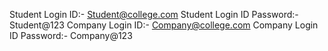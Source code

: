 Student Login ID:- Student@college.com Student Login ID Password:- Student@123 Company Login ID:- Company@college.com Company Login ID Password:- Company@123
